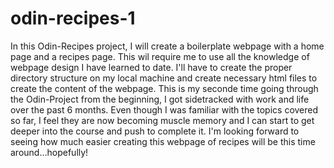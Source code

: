 # odin-recipes-1
In this Odin-Recipes project, I will create a boilerplate webpage with a home page and a recipes page. This wil require me to use all the knowledge of webpage design I have learned to date. I'll have to create the proper directory structure on my local machine and create necessary html files to create the content of the webpage. This is my seconde time going through the Odin-Project from the beginning, I got sidetracked with work and life over the past 6 months. Even though I was familiar with the topics covered so far, I feel they are now becoming muscle memory and I can start to get deeper into the course and push to complete it. I'm looking forward to seeing how much easier creating this webpage of recipes will be this time around...hopefully!